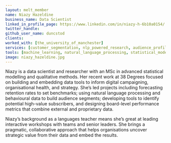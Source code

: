 ```yaml
---
layout: melt_member
name: Niazy Hazeldine
business_name: Data Scientist
linked_in_profile_page: https://www.linkedin.com/in/niazy-h-6b10a0154/
twitter_handle: 
github_user_name: duncstod
clients: 
worked_with: [the_university_of_manchester]
services: [customer_segmentation, nlp_powered_research, audience_profiling]
tools: [machine_learning, natural_language_processing, statistical_modelling, topic_modelling, python]
image: niazy_hazeldine.jpg
---
```


Niazy is a data scientist and researcher with an MSc in advanced statistical modelling and qualitative methods. Her recent work at 38 Degrees focused on building and embedding data tools to inform digital campaigning, organisational health, and strategy. She’s led projects including forecasting retention rates to set benchmarks; using natural language processing and behavioural data to build audience segments; developing tools to identify potential high-value subscribers, and designing board-level performance metrics that combine external and proprietary data. 

Niazy’s background as a languages teacher means she’s great at leading interactive workshops with teams and senior leaders. She brings a pragmatic, collaborative approach that helps organisations uncover strategic value from their data and embed the results.


